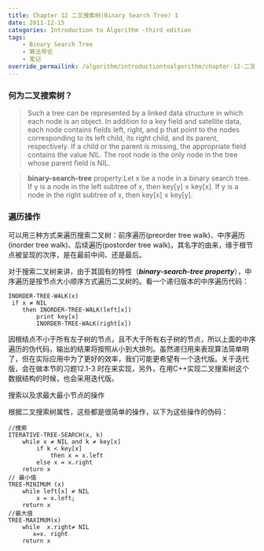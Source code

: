 ```yaml
---
title: Chapter 12 二叉搜索树(Binary Search Tree) 1
date: 2011-12-15
categories: Introduction to Algorithm -third edition
tags:
    - Binary Search Tree
    - 算法导论
    - 笔记
override_permailink: /algorithm/introductiontoalgorithm/chapter-12-二叉搜索树binary-search-tree
---
```


### 何为二叉搜索树？

> Such a tree can be represented by a linked data structure in which each node is an object. In addition to a key field and satellite data, each node contains fields left, right, and p that point to the nodes corresponding to its left child, its right child, and its parent, respectively. If a child or the parent is missing, the appropriate field contains the value NIL. The root node is the only node in the tree whose parent field is NIL.

> **binary-search-tree** property:Let x be a node in a binary search tree. If y is a node in the left subtree of x, then key[y] ≤ key[x]. If y is a node in the right subtree of x, then key[x] ≤ key[y].

### 遍历操作

可以用三种方式来遍历搜索二叉树：前序遍历(preorder tree walk)、中序遍历(inorder tree walk)、后续遍历(postorder tree walk)。其名字的由来，缘于根节点被呈现的次序，是在最前中间、还是最后。

对于搜索二叉树来讲，由于其固有的特性（***binary-search-tree property***），中序遍历是按节点大小顺序方式遍历二叉树的。看一个递归版本的中序遍历代码：

```
INORDER-TREE-WALK(x)
 if x ≠ NIL
    then INORDER-TREE-WALK(left[x])
        print key[x]
        INORDER-TREE-WALK(right[x])
```

因根结点不小于所有左子树的节点，且不大于所有右子树的节点，所以上面的中序遍历的伪代码，输出的结果将按照从小到大排列。虽然递归用来表现算法简单明了，但在实际应用中为了更好的效率，我们可能更希望有一个迭代版。关于迭代版，会在做本节的习题12.1-3 时在来实现，另外，在用C++实现二叉搜索树这个数据结构的时候，也会采用迭代版。

搜索以及求最大最小节点的操作

根据二叉搜索树属性，这些都是很简单的操作，以下为这些操作的伪码：

```
//搜索
ITERATIVE-TREE-SEARCH(x, k)
    while x ≠ NIL and k ≠ key[x]
        if k < key[x]
            then x = x.left
        else x = x.right
    return x
// 最小值
TREE-MINIMUM (x)
    while left[x] ≠ NIL
        x = x.left;
    return x
//最大值
TREE-MAXIMUM(x)
    while  x.right≠ NIL
       x=x. right
    return x
```
